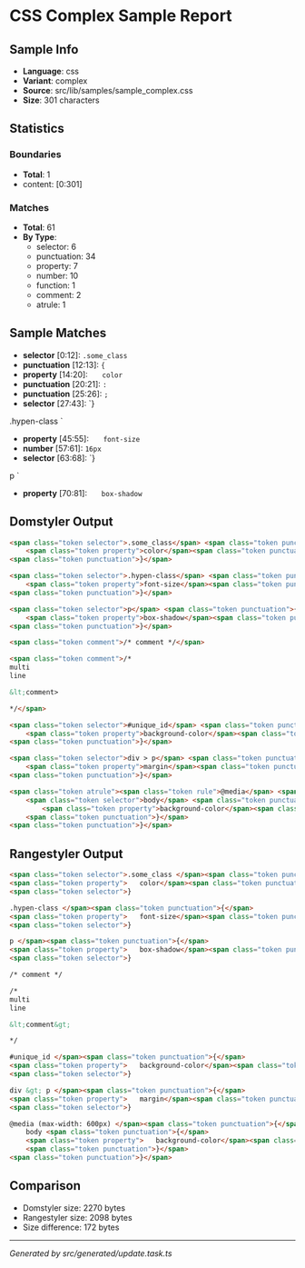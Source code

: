 # CSS Complex Sample Report

## Sample Info
- **Language**: css
- **Variant**: complex
- **Source**: src/lib/samples/sample_complex.css
- **Size**: 301 characters

## Statistics

### Boundaries
- **Total**: 1
- content: [0:301]

### Matches
- **Total**: 61
- **By Type**:
  - selector: 6
  - punctuation: 34
  - property: 7
  - number: 10
  - function: 1
  - comment: 2
  - atrule: 1

## Sample Matches
- **selector** [0:12]: `.some_class `
- **punctuation** [12:13]: `{`
- **property** [14:20]: `	color`
- **punctuation** [20:21]: `:`
- **punctuation** [25:26]: `;`
- **selector** [27:43]: `}

.hypen-class `
- **property** [45:55]: `	font-size`
- **number** [57:61]: `16px`
- **selector** [63:68]: `}

p `
- **property** [70:81]: `	box-shadow`

## Domstyler Output
```html
<span class="token selector">.some_class</span> <span class="token punctuation">{</span>
	<span class="token property">color</span><span class="token punctuation">:</span> red<span class="token punctuation">;</span>
<span class="token punctuation">}</span>

<span class="token selector">.hypen-class</span> <span class="token punctuation">{</span>
	<span class="token property">font-size</span><span class="token punctuation">:</span> 16px<span class="token punctuation">;</span>
<span class="token punctuation">}</span>

<span class="token selector">p</span> <span class="token punctuation">{</span>
	<span class="token property">box-shadow</span><span class="token punctuation">:</span> 0 0 10px <span class="token function">rgba</span><span class="token punctuation">(</span>0<span class="token punctuation">,</span> 0<span class="token punctuation">,</span> 0<span class="token punctuation">,</span> 0.1<span class="token punctuation">)</span><span class="token punctuation">;</span>
<span class="token punctuation">}</span>

<span class="token comment">/* comment */</span>

<span class="token comment">/*
multi
line

&lt;comment>

*/</span>

<span class="token selector">#unique_id</span> <span class="token punctuation">{</span>
	<span class="token property">background-color</span><span class="token punctuation">:</span> blue<span class="token punctuation">;</span>
<span class="token punctuation">}</span>

<span class="token selector">div > p</span> <span class="token punctuation">{</span>
	<span class="token property">margin</span><span class="token punctuation">:</span> 10px<span class="token punctuation">;</span>
<span class="token punctuation">}</span>

<span class="token atrule"><span class="token rule">@media</span> <span class="token punctuation">(</span><span class="token property">max-width</span><span class="token punctuation">:</span> 600px<span class="token punctuation">)</span></span> <span class="token punctuation">{</span>
	<span class="token selector">body</span> <span class="token punctuation">{</span>
		<span class="token property">background-color</span><span class="token punctuation">:</span> lightblue<span class="token punctuation">;</span>
	<span class="token punctuation">}</span>
<span class="token punctuation">}</span>

```

## Rangestyler Output
```html
<span class="token selector">.some_class </span><span class="token punctuation">{</span>
<span class="token property">	color</span><span class="token punctuation">:</span> red<span class="token punctuation">;</span>
<span class="token selector">}

.hypen-class </span><span class="token punctuation">{</span>
<span class="token property">	font-size</span><span class="token punctuation">:</span> <span class="token number">16px</span><span class="token punctuation">;</span>
<span class="token selector">}

p </span><span class="token punctuation">{</span>
<span class="token property">	box-shadow</span><span class="token punctuation">:</span> <span class="token number">0</span> <span class="token number">0</span> <span class="token number">10px</span> <span class="token function">rgba</span><span class="token punctuation">(</span><span class="token number">0</span><span class="token punctuation">,</span> <span class="token number">0</span><span class="token punctuation">,</span> <span class="token number">0</span><span class="token punctuation">,</span> <span class="token number">0.1</span><span class="token punctuation">)</span><span class="token punctuation">;</span>
<span class="token selector">}

/* comment */

/*
multi
line

&lt;comment&gt;

*/

#unique_id </span><span class="token punctuation">{</span>
<span class="token property">	background-color</span><span class="token punctuation">:</span> blue<span class="token punctuation">;</span>
<span class="token selector">}

div &gt; p </span><span class="token punctuation">{</span>
<span class="token property">	margin</span><span class="token punctuation">:</span> <span class="token number">10px</span><span class="token punctuation">;</span>
<span class="token selector">}

@media (max-width: 600px) </span><span class="token punctuation">{</span>
	body <span class="token punctuation">{</span>
	<span class="token property">	background-color</span><span class="token punctuation">:</span> lightblue<span class="token punctuation">;</span>
	<span class="token punctuation">}</span>
<span class="token punctuation">}</span>

```

## Comparison
- Domstyler size: 2270 bytes
- Rangestyler size: 2098 bytes
- Size difference: 172 bytes

---
*Generated by src/generated/update.task.ts*
